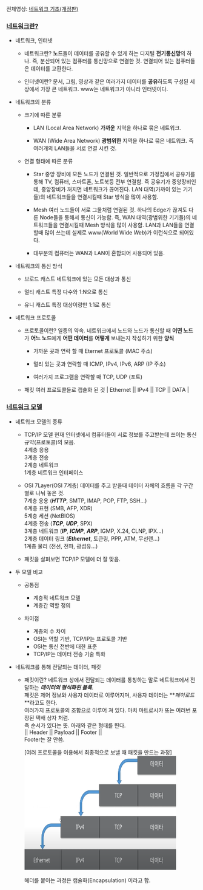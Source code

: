 전체영상: [네트워크 기초(개정판)](https://www.youtube.com/playlist?list=PL0d8NnikouEWcF1jJueLdjRIC4HsUlULi)

### [네트워크란?](https://youtu.be/Av9UFzl_wis?list=PL0d8NnikouEWcF1jJueLdjRIC4HsUlULi)

- 네트워크, 인터넷

  - 네트워크란?
    **노드**들이 데이터를 공유할 수 있게 하는 디지털 **전기통신망**의 하나.
    즉, 분산되어 있는 컴퓨터를 통신망으로 연결한 것.
    연결되어 있는 컴퓨터들은 데이터를 교환한다.

  - 인터넷이란?
    문서, 그림, 영상과 같은 여러가지 데이터를 **공유**하도록 구성된 세상에서 가장 큰 네트워크.
    www는 네트워크가 아니라 인터넷이다.

- 네트워크의 분류

  - 크기에 따른 분류

    - LAN (Local Area Network)
      **가까운** 지역을 하나로 묶은 네트워크.

    - WAN (Wide Area Network)
      **광범위한** 지역을 하나로 묶은 네트워크.
      즉 여러개의 LAN들을 서로 연결 시킨 것.

  - 연결 형태에 따른 분류

    - Star
      중앙 장비에 모든 노드가 연결된 것.
      일반적으로 가정집에서 공유기를 통해 TV, 컴퓨터, 스마트폰, 노트북등 전부 연결함.
      즉 공유기가 중앙장비인데, 중앙장비가 꺼지면 네트워크가 끊어진다.
      LAN 대역(가까이 있는 기기들)의 네트워크들을 연결시킬때 Star 방식을 많이 사용함.

    - Mesh
      여러 노드들이 서로 그물처럼 연결된 것.
      하나의 Edge가 끊겨도 다른 Node들을 통해서 통신이 가능함.
      즉, WAN 대역(광범위한 기기들)의 네트워크들을 연결시킬때 Mesh 방식을 많이 사용함.
      LAN과 LAN들을 연결할때 많이 쓰는데 실제로 www(World Wide _Web_)가 이런식으로 되어있다.

    - 대부분의 컴퓨터는 WAN과 LAN이 혼합되어 사용되어 있음.

- 네트워크의 통신 방식

  - 브로드 캐스트
    네트워크에 있는 모든 대상과 통신

  - 멀티 캐스트
    특정 다수와 1:N으로 통신

  - 유니 캐스트
    특정 대상이랑만 1:1로 통신

- 네트워크 프로토콜

  - 프로토콜이란?
    일종의 약속.
    네트워크에서 노드와 노드가 통신할 때 **어떤 노드**가 **어느 노드**에게 **어떤 데이터**를 **어떻게** 보내는지 작성하기 위한 **양식**

    - 가까운 곳과 연락 할 때
      Eternet 프로토콜 (MAC 주소)

    - 멀리 있는 곳과 연락할 때
      ICMP, IPv4, IPv6, ARP (IP 주소)

    - 여러가지 프로그램을 연락할 때
      TCP, UDP (포트)

  - 패킷
    여러 프로토콜들로 캡슐화 된 것
    | Ethernet || IPv4 || TCP || DATA |

### [네트워크 모델](https://youtu.be/y9nlT52SAcg?list=PL0d8NnikouEWcF1jJueLdjRIC4HsUlULi)

- 네트워크 모델의 종류

  - TCP/IP 모델
    현재 인터넷에서 컴퓨터들이 서로 정보를 주고받는데 쓰이는 통신 규약(프로토콜)의 모음.  
    4계층 응용  
    3계층 전송  
    2계층 네트워크  
    1계층 네트워크 인터페이스

  - OSI 7Layer(OSI 7계층)
    데이터를 주고 받을때 데이터 자체의 흐름을 각 구간별로 나눠 놓은 것.  
    7계층 응용 (**_HTTP_**, SMTP, IMAP, POP, FTP, SSH...)  
    6계층 표현 (SMB, AFP, XDR)  
    5계층 세션 (NetBIOS)  
    4계층 전송 (**_TCP_**, **_UDP_**, SPX)  
    3계층 네트워크 (**_IP_**, **_ICMP_**, **_ARP_**, IGMP, X.24, CLNP, IPX...)  
    2계층 데이터 링크 (**_Ethernet_**, 토큰링, PPP, ATM, 무선랜...)  
    1계층 물리 (전선, 전파, 광섬유...)

  - 패킷을 살펴보면 TCP/IP 모델에 더 잘 맞음.

- 두 모델 비교

  - 공통점

    - 계층적 네트워크 모델
    - 계층간 역할 정의

  - 차이점

    - 계층의 수 차이
    - OSI는 역할 기반, TCP/IP는 프로토콜 기반
    - OSI는 통신 전반에 대한 표준
    - TCP/IP는 데이터 전송 기술 특화

- 네트워크를 통해 전달되는 데이터, 패킷

  - 패킷이란?
    네트워크 상에서 전달되는 데이터를 통칭하는 말로 네트워크에서 전달하는 **_데이터의 형식화된 블록_**.  
    패킷은 제어 정보와 사용자 데이터로 이루어지며, 사용자 데이터는 **_페이로드_**라고도 한다.  
    여러가지 프로토콜의 조합으로 이루어 져 있다. 마치 마트료시카 또는 여러번 포장된 택배 상자 처럼.  
    즉 순서가 있다는 뜻. 아래와 같은 형태를 띈다.  
    || Header || Payload || Footer ||  
    Footer는 잘 안씀.

    [여러 프로토콜을 이용해서 최종적으로 보낼 때 패킷을 만드는 과정]  
    <img src="./img/네트워크2-1.png" style="width:400px; height:300px">

    헤더를 붙이는 과정은 캡슐화(Encapsulation) 이라고 함.
